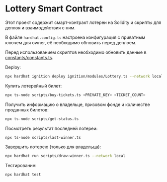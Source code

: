 # Lottery Smart Contract

Этот проект содержит смарт-контракт лотереи на Solidity и скрипты для деплоя и взаимодействия с ним.

В файле `hardhat.config.ts` настроена конфигурация с приватным ключем для owner, её необходимо обновить перед деплоем.

Перед использованием скриптов необходимо обновить данные в [constants/constants.ts](./constants/constants.ts).

Deploy:
```bash
npx hardhat ignition deploy ignition/modules/Lottery.ts --network local
```

Купить лотерейный билет:
```bash
npx ts-node scripts/buy-tickets.ts <PRIVATE_KEY> <TICKET_COUNT>
```

Получить информацию о владельце, призовом фонде и количестве проданных билетов:
```bash
npx ts-node scripts/get-status.ts
```

Посмотреть результат последней лотереи:
```bash
npx ts-node scripts/last-winner.ts
```

Завершить лотерею (только для владельца):
```bash
npx hardhat run scripts/draw-winner.ts --network local
```

Тестирование:
```bash
npx hardhat test
```
